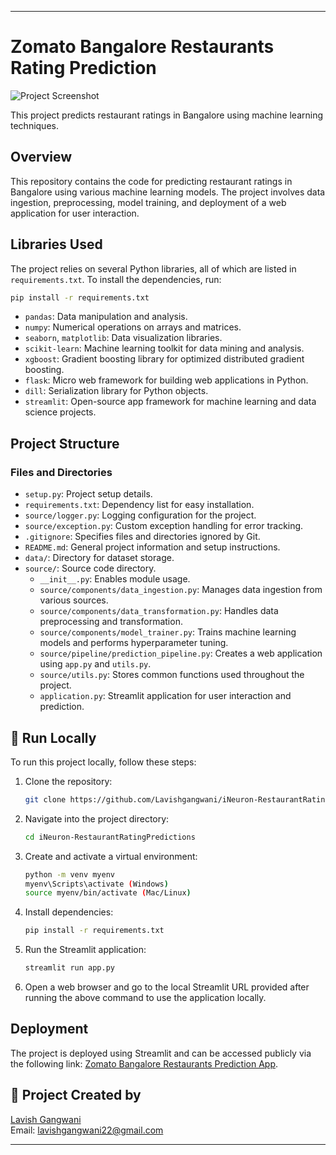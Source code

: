 
---

# Zomato Bangalore Restaurants Rating Prediction

![Project Screenshot](https://user-images.githubusercontent.com/92681972/233918490-f22e93c9-49fa-40a8-8e76-ad996c29be70.png)

This project predicts restaurant ratings in Bangalore using machine learning techniques.

## Overview

This repository contains the code for predicting restaurant ratings in Bangalore using various machine learning models. The project involves data ingestion, preprocessing, model training, and deployment of a web application for user interaction.

## Libraries Used

The project relies on several Python libraries, all of which are listed in `requirements.txt`. To install the dependencies, run:

```bash
pip install -r requirements.txt
```

- `pandas`: Data manipulation and analysis.
- `numpy`: Numerical operations on arrays and matrices.
- `seaborn`, `matplotlib`: Data visualization libraries.
- `scikit-learn`: Machine learning toolkit for data mining and analysis.
- `xgboost`: Gradient boosting library for optimized distributed gradient boosting.
- `flask`: Micro web framework for building web applications in Python.
- `dill`: Serialization library for Python objects.
- `streamlit`: Open-source app framework for machine learning and data science projects.

## Project Structure

### Files and Directories

- `setup.py`: Project setup details.
- `requirements.txt`: Dependency list for easy installation.
- `source/logger.py`: Logging configuration for the project.
- `source/exception.py`: Custom exception handling for error tracking.
- `.gitignore`: Specifies files and directories ignored by Git.
- `README.md`: General project information and setup instructions.
- `data/`: Directory for dataset storage.
- `source/`: Source code directory.
  - `__init__.py`: Enables module usage.
  - `source/components/data_ingestion.py`: Manages data ingestion from various sources.
  - `source/components/data_transformation.py`: Handles data preprocessing and transformation.
  - `source/components/model_trainer.py`: Trains machine learning models and performs hyperparameter tuning.
  - `source/pipeline/prediction_pipeline.py`: Creates a web application using `app.py` and `utils.py`.
  - `source/utils.py`: Stores common functions used throughout the project.
  - `application.py`: Streamlit application for user interaction and prediction.

## 🚀 Run Locally

To run this project locally, follow these steps:

1. Clone the repository:

   ```bash
   git clone https://github.com/Lavishgangwani/iNeuron-RestaurantRatingPredictions.git
   ```

2. Navigate into the project directory:

   ```bash
   cd iNeuron-RestaurantRatingPredictions
   ```

3. Create and activate a virtual environment:

   ```bash
   python -m venv myenv
   myenv\Scripts\activate (Windows)
   source myenv/bin/activate (Mac/Linux)
   ```

4. Install dependencies:

   ```bash
   pip install -r requirements.txt
   ```

5. Run the Streamlit application:

   ```bash
   streamlit run app.py
   ```

6. Open a web browser and go to the local Streamlit URL provided after running the above command to use the application locally.

## Deployment

The project is deployed using Streamlit and can be accessed publicly via the following link: [Zomato Bangalore Restaurants Prediction App](https://ineuron-restaurantratingpredictions-lavishgangwani22.streamlit.app/).

## 🎯 Project Created by

[Lavish Gangwani](https://linkedin.com/in/lavish-gangwani)  
Email: lavishgangwani22@gmail.com

---